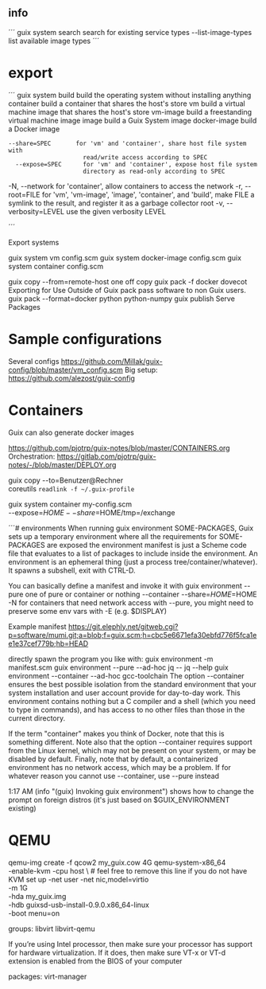 
## info
´´´
guix system 
   search           search for existing service types
 --list-image-types list available image types
´´´


# export 
´´´
guix system 
 build            build the operating system without installing anything
   container        build a container that shares the host's store
   vm               build a virtual machine image that shares the host's store
   vm-image         build a freestanding virtual machine image
   image            build a Guix System image
   docker-image     build a Docker image

    --share=SPEC       for 'vm' and 'container', share host file system with
                         read/write access according to SPEC
      --expose=SPEC      for 'vm' and 'container', expose host file system
                         directory as read-only according to SPEC
  -N, --network          for 'container', allow containers to access the network
  -r, --root=FILE        for 'vm', 'vm-image', 'image', 'container',
                         and 'build', make FILE a symlink to the result, and
                         register it as a garbage collector root
  -v, --verbosity=LEVEL  use the given verbosity LEVEL


´´´

Export systems

guix system vm config.scm
guix system docker-image config.scm
guix system container config.scm


guix copy --from=remote-host    one off copy
guix pack -f docker dovecot       Exporting for Use Outside of Guix
                                                   pack pass software to non Guix users.
guix pack --format=docker python python-numpy
guix publish                                Serve Packages


# Sample configurations
Several configs     https://github.com/Millak/guix-config/blob/master/vm_config.scm
Big setup:             https://github.com/alezost/guix-config





# Containers
Guix can also generate docker images

https://github.com/pjotrp/guix-notes/blob/master/CONTAINERS.org
Orchestration: 
https://gitlab.com/pjotrp/guix-notes/-/blob/master/DEPLOY.org





guix copy --to=Benutzer@Rechner \
          coreutils `readlink -f ~/.guix-profile`

guix system container my-config.scm \
   --expose=$HOME --share=$HOME/tmp=/exchange




´´´# environments
When running guix environment SOME-PACKAGES, Guix sets up a temporary environment where all the requirements for SOME-PACKAGES are exposed the environment manifest is just a Scheme code file that evaluates to a list of packages to include inside the environment. An environment is an ephemeral thing (just a process tree/container/whatever).  It spawns a subshell, exit with CTRL-D.

You can basically define a manifest and invoke it with 
guix environment --pure                         one of pure or container or nothing
                            --container
                            --share=$HOME=$HOME
                            -N                                            for containers that need network access
with --pure, you might need to preserve some env vars with -E (e.g. $DISPLAY)

Example manifest https://git.elephly.net/gitweb.cgi?p=software/mumi.git;a=blob;f=guix.scm;h=cbc5e6671efa30ebfd776f5fca1ee1e37cef779b;hb=HEAD

directly spawn the program you like with: 
guix environment -m manifest.scm
guix environment --pure        --ad-hoc jq -- jq --help
guix environment --container --ad-hoc gcc-toolchain
The option --container ensures the best possible isolation from the standard environment that your system installation and user account provide for day-to-day work. This environment contains nothing but a C compiler and a shell (which you need to type in commands), and has access to no other files than those in the current directory.

If the term "container" makes you think of Docker, note that this is something different. Note also that the option --container requires support from the Linux kernel, which may not be present on your system, or may be disabled by default. Finally, note that by default, a containerized environment has no network access, which may be a problem. If for whatever reason you cannot use --container, use --pure instead


1:17 AM <terpri> (info "(guix) Invoking guix environment") shows how to change the prompt on foreign distros (it's just based on $GUIX_ENVIRONMENT existing)

# QEMU


qemu-img create -f qcow2 my_guix.cow 4G
qemu-system-x86_64 \
 -enable-kvm -cpu host \ # feel free to remove this line if you do not have KVM set up
 -net user -net nic,model=virtio \
 -m 1G \
 -hda my_guix.img \
 -hdb guixsd-usb-install-0.9.0.x86_64-linux \
 -boot menu=on

groups: libvirt libvirt-qemu 

If you’re using Intel processor, then make sure your processor has support for hardware virtualization. If it does, then make sure VT-x or VT-d extension is enabled from the BIOS of your computer

packages:  virt-manager

